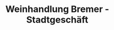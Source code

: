 ---
title: "Weinhandlung Bremer - Stadtgeschäft"
url: /goettingen/weinhandlung-bremer-stadtgeschaeft/
shop: Wein
---